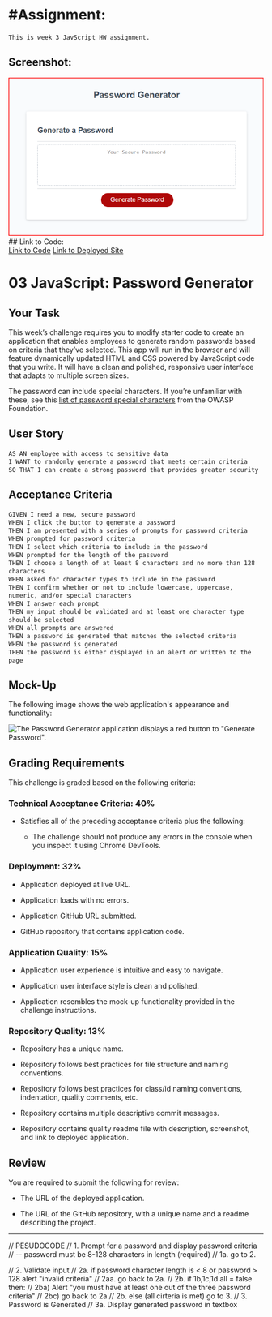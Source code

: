 <h1>#Assignment:</h1>

```
This is week 3 JavScript HW assignment.

```

## Screenshot:
<img src="./assets/images/screenshotpwgen.png">
## Link to Code:
<br>
<a href="https://github.com/coderchrisdean/random-pw-gen/blob/main/index.html">Link to Code</a>
<a href ="https://coderchrisdean.github.io/random-pw-gen/">Link to Deployed Site</a>

# 03 JavaScript: Password Generator

## Your Task

This week’s challenge requires you to modify starter code to create an application that enables employees to generate random passwords based on criteria that they’ve selected. This app will run in the browser and will feature dynamically updated HTML and CSS powered by JavaScript code that you write. It will have a clean and polished, responsive user interface that adapts to multiple screen sizes.

The password can include special characters. If you’re unfamiliar with these, see this [list of password special characters](https://www.owasp.org/index.php/Password_special_characters) from the OWASP Foundation.

## User Story

```
AS AN employee with access to sensitive data
I WANT to randomly generate a password that meets certain criteria
SO THAT I can create a strong password that provides greater security
```

## Acceptance Criteria

```
GIVEN I need a new, secure password
WHEN I click the button to generate a password
THEN I am presented with a series of prompts for password criteria
WHEN prompted for password criteria
THEN I select which criteria to include in the password
WHEN prompted for the length of the password
THEN I choose a length of at least 8 characters and no more than 128 characters
WHEN asked for character types to include in the password
THEN I confirm whether or not to include lowercase, uppercase, numeric, and/or special characters
WHEN I answer each prompt
THEN my input should be validated and at least one character type should be selected
WHEN all prompts are answered
THEN a password is generated that matches the selected criteria
WHEN the password is generated
THEN the password is either displayed in an alert or written to the page
```

## Mock-Up

The following image shows the web application's appearance and functionality:

![The Password Generator application displays a red button to "Generate Password".](./Assets/03-javascript-challenge-demo.png)

## Grading Requirements

This challenge is graded based on the following criteria: 

### Technical Acceptance Criteria: 40%

* Satisfies all of the preceding acceptance criteria plus the following:

  * The challenge should not produce any errors in the console when you inspect it using Chrome DevTools.

### Deployment: 32%

* Application deployed at live URL.

* Application loads with no errors.

* Application GitHub URL submitted.

* GitHub repository that contains application code.

### Application Quality: 15%

* Application user experience is intuitive and easy to navigate.

* Application user interface style is clean and polished.

* Application resembles the mock-up functionality provided in the challenge instructions.

### Repository Quality: 13%

* Repository has a unique name.

* Repository follows best practices for file structure and naming conventions.

* Repository follows best practices for class/id naming conventions, indentation, quality comments, etc.

* Repository contains multiple descriptive commit messages.

* Repository contains quality readme file with description, screenshot, and link to deployed application.

## Review

You are required to submit the following for review:

* The URL of the deployed application.

* The URL of the GitHub repository, with a unique name and a readme describing the project.

- - -


  // PESUDOCODE
  // 1. Prompt for a password and display password criteria
  //    -- password must be 8-128 characters in length (required)
  //    1a. go to 2. 
 
  // 2. Validate input
  //    2a. if password character length is < 8 or password > 128 alert "invalid  criteria"
  //          2aa. go back to 2a.
  //    2b. if 1b,1c,1d all = false then:
  //          2ba) Alert "you must have at least one out of the three password criteria"
  //          2bc) go back to 2a
  //    2b. else (all cirteria is met) go to 3.
  // 3. Password is Generated
  //    3a. Display generated password in textbox